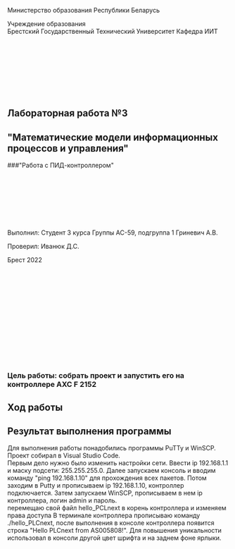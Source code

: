 Министерство образования Республики Беларусь

Учреждение образования 
<br/>
Брестский Государственный Технический Университет
Кафедра ИИТ
<br/><br/><br/><br/><br/><br/><br/><br/><br/>
## Лабораторная работа №3
## "Математические модели информационных процессов и управления"
###"Работа с ПИД-контроллером"
<br/><br/><br/><br/><br/><br/><br/><br/><br/>
Выполнил:
Студент 3 курса
Группы АС-59, подгруппа 1
Гриневич А.В.

Проверил:
Иванюк Д.С.

Брест 2022
<br/><br/><br/><br/><br/><br/><br/><br/><br/><br/><br/><br/><br/><br/>

### Цель работы: собрать проект и запустить его на контроллере AXC F 2152
## Ход работы 
## Результат выполнения программы

 Для выполнения работы понадобились программы PuTTy и WinSCP. Проект собирал в Visual Studio Code.
 <br/>
Первым дело нужно было изменить настройки сети. Ввести ip 192.168.1.1 и маску подсети: 255.255.255.0. Далее запускаем консоль и вводим команду "ping 192.168.1.10" для прохождения всех пакетов. Потом заходим в Putty и прописываем ip 192.168.1.10, контроллер подключается. 
Затем запускаем WinSCP, прописываем в нем ip контроллера,
логин admin и пароль.
<br/>
перемещаю свой файл hello_PCLnext в корень контроллера и изменяем права доступа 
В терминале контроллера прописываю команду ./hello_PLCnext, после выполнения в консоле контроллера появится строка "Hello PLCnext from AS005808!".
Для повышения уникальности использовал в консоли другой цвет шрифта и на заднем фоне ярлыки.

